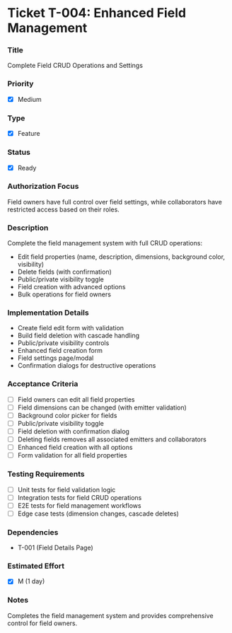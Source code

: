 # Ticket T-004: Enhanced Field Management

### Title

Complete Field CRUD Operations and Settings

### Priority

- [x] Medium

### Type

- [x] Feature

### Status

- [x] Ready

### Authorization Focus

Field owners have full control over field settings, while collaborators have restricted access based on their roles.

### Description

Complete the field management system with full CRUD operations:

- Edit field properties (name, description, dimensions, background color, visibility)
- Delete fields (with confirmation)
- Public/private visibility toggle
- Field creation with advanced options
- Bulk operations for field owners

### Implementation Details

- Create field edit form with validation
- Build field deletion with cascade handling
- Public/private visibility controls
- Enhanced field creation form
- Field settings page/modal
- Confirmation dialogs for destructive operations

### Acceptance Criteria

- [ ] Field owners can edit all field properties
- [ ] Field dimensions can be changed (with emitter validation)
- [ ] Background color picker for fields
- [ ] Public/private visibility toggle
- [ ] Field deletion with confirmation dialog
- [ ] Deleting fields removes all associated emitters and collaborators
- [ ] Enhanced field creation with all options
- [ ] Form validation for all field properties

### Testing Requirements

- [ ] Unit tests for field validation logic
- [ ] Integration tests for field CRUD operations
- [ ] E2E tests for field management workflows
- [ ] Edge case tests (dimension changes, cascade deletes)

### Dependencies

- T-001 (Field Details Page)

### Estimated Effort

- [x] M (1 day)

### Notes

Completes the field management system and provides comprehensive control for field owners.
